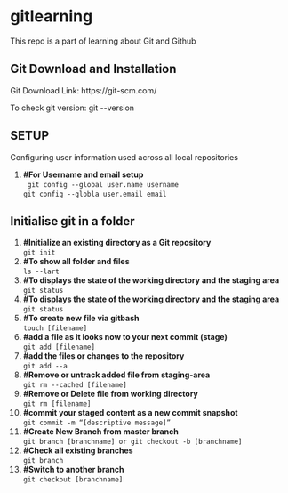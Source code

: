 # gitlearning
This repo is a part of learning about Git and Github

<h2>Git Download and Installation</h2>
Git Download Link: https://git-scm.com/

To check git version: git --version

<h2>SETUP</h2>
<p>Configuring user information used across all local repositories</p>
<ol>
    <li>
        <b>#For Username and email setup</b><br>
        <code> git config --global user.name username</code> <br>
        <code>git config --globla user.email email</code>
    </li>
</ol>

<h2>Initialise git in a folder</h2>
<ol>
    <li>
        <b>#Initialize an existing directory as a Git repository</b><br>
        <code>git init</code>
    </li>
    <li>
        <b>#To show all folder and files</b><br>
        <code>ls --lart</code>
    </li>
    <li>
        <b>#To displays the state of the working directory and the staging area</b><br>
        <code>git status</code>
    </li>
    <li>
        <b>#To displays the state of the working directory and the staging area</b><br>
        <code>git status</code>
    </li>
    <li>
        <b>#To create new file via gitbash</b><br>
        <code>touch [filename]</code>
    </li>
    <li>
        <b>#add a file as it looks now to your next commit (stage)</b><br>
        <code>git add [filename]</code>
    </li>
    <li>
        <b>#add the files or changes to the repository</b><br>
        <code>git add --a</code>
    </li>
    <li>
        <b>#Remove or untrack added file from staging-area</b><br>
        <code>git rm --cached [filename]</code>
    </li>
    <li>
        <b>#Remove or Delete file from working directory</b><br>
        <code>git rm [filename]</code>
    </li>
    <li>
        <b>#commit your staged content as a new commit snapshot</b><br>
        <code>git commit -m “[descriptive message]”</code>
    </li>
    <li>
        <b>#Create New Branch from master branch</b><br>
        <code>git branch [branchname] or git checkout -b [branchname]</code>
    </li>
    <li>
        <b>#Check all existing branches</b><br>
        <code>git branch</code>
    </li>
    <li>
        <b>#Switch to another branch</b><br>
        <code>git checkout [branchname]</code>
    </li>
</ol>
